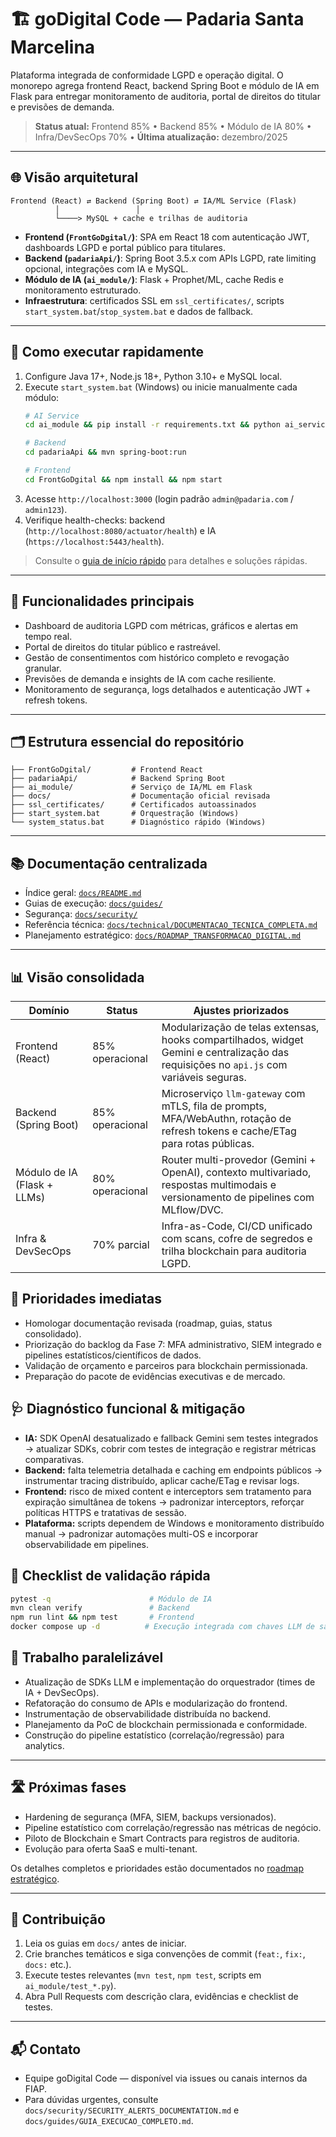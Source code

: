# 🏗️ goDigital Code — Padaria Santa Marcelina

Plataforma integrada de conformidade LGPD e operação digital. O monorepo agrega frontend React, backend Spring Boot e módulo de IA em Flask para entregar monitoramento de auditoria, portal de direitos do titular e previsões de demanda.

> **Status atual:** Frontend 85% • Backend 85% • Módulo de IA 80% • Infra/DevSecOps 70% • **Última atualização:** dezembro/2025

---

## 🌐 Visão arquitetural
```
Frontend (React) ⇄ Backend (Spring Boot) ⇄ IA/ML Service (Flask)
          │                 │
          └────> MySQL + cache e trilhas de auditoria
```
- **Frontend (`FrontGoDgital/`)**: SPA em React 18 com autenticação JWT, dashboards LGPD e portal público para titulares.
- **Backend (`padariaApi/`)**: Spring Boot 3.5.x com APIs LGPD, rate limiting opcional, integrações com IA e MySQL.
- **Módulo de IA (`ai_module/`)**: Flask + Prophet/ML, cache Redis e monitoramento estruturado.
- **Infraestrutura**: certificados SSL em `ssl_certificates/`, scripts `start_system.bat`/`stop_system.bat` e dados de fallback.

---

## 🚀 Como executar rapidamente
1. Configure Java 17+, Node.js 18+, Python 3.10+ e MySQL local.
2. Execute `start_system.bat` (Windows) ou inicie manualmente cada módulo:
   ```bash
   # AI Service
   cd ai_module && pip install -r requirements.txt && python ai_service.py

   # Backend
   cd padariaApi && mvn spring-boot:run

   # Frontend
   cd FrontGoDgital && npm install && npm start
   ```
3. Acesse `http://localhost:3000` (login padrão `admin@padaria.com` / `admin123`).
4. Verifique health-checks: backend (`http://localhost:8080/actuator/health`) e IA (`https://localhost:5443/health`).

> Consulte o [guia de início rápido](docs/guides/INICIO_RAPIDO.md) para detalhes e soluções rápidas.

---

## 🔑 Funcionalidades principais
- Dashboard de auditoria LGPD com métricas, gráficos e alertas em tempo real.
- Portal de direitos do titular público e rastreável.
- Gestão de consentimentos com histórico completo e revogação granular.
- Previsões de demanda e insights de IA com cache resiliente.
- Monitoramento de segurança, logs detalhados e autenticação JWT + refresh tokens.

---

## 🗂️ Estrutura essencial do repositório
```
├── FrontGoDgital/         # Frontend React
├── padariaApi/            # Backend Spring Boot
├── ai_module/             # Serviço de IA/ML em Flask
├── docs/                  # Documentação oficial revisada
├── ssl_certificates/      # Certificados autoassinados
├── start_system.bat       # Orquestração (Windows)
└── system_status.bat      # Diagnóstico rápido (Windows)
```

---

## 📚 Documentação centralizada
- Índice geral: [`docs/README.md`](docs/README.md)
- Guias de execução: [`docs/guides/`](docs/guides)
- Segurança: [`docs/security/`](docs/security)
- Referência técnica: [`docs/technical/DOCUMENTACAO_TECNICA_COMPLETA.md`](docs/technical/DOCUMENTACAO_TECNICA_COMPLETA.md)
- Planejamento estratégico: [`docs/ROADMAP_TRANSFORMACAO_DIGITAL.md`](docs/ROADMAP_TRANSFORMACAO_DIGITAL.md)

---

## 📊 Visão consolidada

| Domínio | Status | Ajustes priorizados |
| --- | --- | --- |
| Frontend (React) | 85% operacional | Modularização de telas extensas, hooks compartilhados, widget Gemini e centralização das requisições no `api.js` com variáveis seguras. |
| Backend (Spring Boot) | 85% operacional | Microserviço `llm-gateway` com mTLS, fila de prompts, MFA/WebAuthn, rotação de refresh tokens e cache/ETag para rotas públicas. |
| Módulo de IA (Flask + LLMs) | 80% operacional | Router multi-provedor (Gemini + OpenAI), contexto multivariado, respostas multimodais e versionamento de pipelines com MLflow/DVC. |
| Infra & DevSecOps | 70% parcial | Infra-as-Code, CI/CD unificado com scans, cofre de segredos e trilha blockchain para auditoria LGPD. |

## 🎯 Prioridades imediatas
- Homologar documentação revisada (roadmap, guias, status consolidado).
- Priorização do backlog da Fase 7: MFA administrativo, SIEM integrado e pipelines estatísticos/científicos de dados.
- Validação de orçamento e parceiros para blockchain permissionada.
- Preparação do pacote de evidências executivas e de mercado.

## 🩺 Diagnóstico funcional & mitigação
- **IA:** SDK OpenAI desatualizado e fallback Gemini sem testes integrados → atualizar SDKs, cobrir com testes de integração e registrar métricas comparativas.
- **Backend:** falta telemetria detalhada e caching em endpoints públicos → instrumentar tracing distribuído, aplicar cache/ETag e revisar logs.
- **Frontend:** risco de mixed content e interceptors sem tratamento para expiração simultânea de tokens → padronizar interceptors, reforçar políticas HTTPS e tratativas de sessão.
- **Plataforma:** scripts dependem de Windows e monitoramento distribuído manual → padronizar automações multi-OS e incorporar observabilidade em pipelines.

## 🧪 Checklist de validação rápida
```bash
pytest -q                      # Módulo de IA
mvn clean verify               # Backend
npm run lint && npm test       # Frontend
docker compose up -d          # Execução integrada com chaves LLM de sandbox
```

## 🔄 Trabalho paralelizável
- Atualização de SDKs LLM e implementação do orquestrador (times de IA + DevSecOps).
- Refatoração do consumo de APIs e modularização do frontend.
- Instrumentação de observabilidade distribuída no backend.
- Planejamento da PoC de blockchain permissionada e conformidade.
- Construção do pipeline estatístico (correlação/regressão) para analytics.

---

## 🛣️ Próximas fases
- Hardening de segurança (MFA, SIEM, backups versionados).
- Pipeline estatístico com correlação/regressão nas métricas de negócio.
- Piloto de Blockchain e Smart Contracts para registros de auditoria.
- Evolução para oferta SaaS e multi-tenant.

Os detalhes completos e prioridades estão documentados no [roadmap estratégico](docs/ROADMAP_TRANSFORMACAO_DIGITAL.md).

---

## 🤝 Contribuição
1. Leia os guias em `docs/` antes de iniciar.
2. Crie branches temáticos e siga convenções de commit (`feat:`, `fix:`, `docs:` etc.).
3. Execute testes relevantes (`mvn test`, `npm test`, scripts em `ai_module/test_*.py`).
4. Abra Pull Requests com descrição clara, evidências e checklist de testes.

---

## 📬 Contato
- Equipe goDigital Code — disponível via issues ou canais internos da FIAP.
- Para dúvidas urgentes, consulte `docs/security/SECURITY_ALERTS_DOCUMENTATION.md` e `docs/guides/GUIA_EXECUCAO_COMPLETO.md`.
